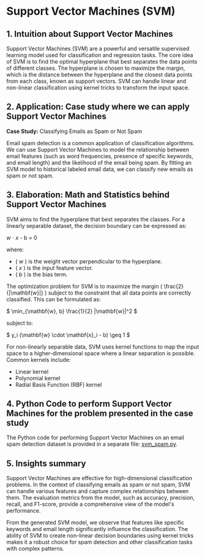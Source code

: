 # Support Vector Machines (SVM)

## 1. Intuition about Support Vector Machines
Support Vector Machines (SVM) are a powerful and versatile supervised learning model used for classification and regression tasks. The core idea of SVM is to find the optimal hyperplane that best separates the data points of different classes. The hyperplane is chosen to maximize the margin, which is the distance between the hyperplane and the closest data points from each class, known as support vectors. SVM can handle linear and non-linear classification using kernel tricks to transform the input space.

## 2. Application: Case study where we can apply Support Vector Machines
**Case Study:** Classifying Emails as Spam or Not Spam

Email spam detection is a common application of classification algorithms. We can use Support Vector Machines to model the relationship between email features (such as word frequencies, presence of specific keywords, and email length) and the likelihood of the email being spam. By fitting an SVM model to historical labeled email data, we can classify new emails as spam or not spam.

## 3. Elaboration: Math and Statistics behind Support Vector Machines
SVM aims to find the hyperplane that best separates the classes. For a linearly separable dataset, the decision boundary can be expressed as:

${w}$ $\cdot$ ${x}$ - b = 0

where:
- \( ${w}$ \) is the weight vector perpendicular to the hyperplane.
- \( ${x}$ \) is the input feature vector.
- \( $b$ \) is the bias term.

The optimization problem for SVM is to maximize the margin \( \frac{2}{\|\mathbf{w}\|} \) subject to the constraint that all data points are correctly classified. This can be formulated as:

$ \min_{\mathbf{w}, b} \frac{1}{2} \|\mathbf{w}\|^2 $

subject to:

$ y_i (\mathbf{w} \cdot \mathbf{x}_i - b) \geq 1 $

For non-linearly separable data, SVM uses kernel functions to map the input space to a higher-dimensional space where a linear separation is possible. Common kernels include:
- Linear kernel
- Polynomial kernel
- Radial Basis Function (RBF) kernel

## 4. Python Code to perform Support Vector Machines for the problem presented in the case study
The Python code for performing Support Vector Machines on an email spam detection dataset is provided in a separate file: [svm_spam.py](./svm_spam.py).

## 5. Insights summary
Support Vector Machines are effective for high-dimensional classification problems. In the context of classifying emails as spam or not spam, SVM can handle various features and capture complex relationships between them. The evaluation metrics from the model, such as accuracy, precision, recall, and F1-score, provide a comprehensive view of the model's performance.

From the generated SVM model, we observe that features like specific keywords and email length significantly influence the classification. The ability of SVM to create non-linear decision boundaries using kernel tricks makes it a robust choice for spam detection and other classification tasks with complex patterns.

